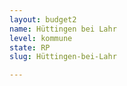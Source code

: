 ```yaml
---
layout: budget2
name: Hüttingen bei Lahr
level: kommune
state: RP
slug: Hüttingen-bei-Lahr

---
```



